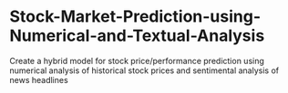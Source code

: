 # Stock-Market-Prediction-using-Numerical-and-Textual-Analysis
Create a hybrid model for stock price/performance prediction using numerical analysis of historical stock prices and sentimental analysis of news headlines
